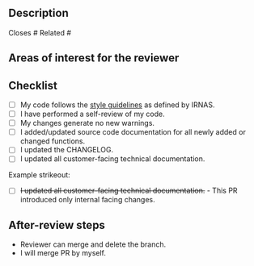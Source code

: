 ## Description

<!--- A summary of the changes that this PR introduces. Provide a relevant motivation and context about this PR or link an issue that provides it. -->

Closes #
Related #

## Areas of interest for the reviewer

<!--- Which parts of the code should the code reviewer check?  -->

## Checklist

<!--- Check items that you fulfilled, strikeout the ones that do not apply and write why  -->
- [ ] My code follows the [style guidelines] as defined by IRNAS.
- [ ] I have performed a self-review of my code.
- [ ] My changes generate no new warnings.
- [ ] I added/updated source code documentation for all newly added or changed functions.
- [ ] I updated the CHANGELOG.
- [ ] I updated all customer-facing technical documentation.

Example strikeout:
- [ ] ~~I updated all customer-facing technical documentation.~~ - This PR introduced only internal facing changes.

## After-review steps

<!--- Delete section or select one option -->
* Reviewer can merge and delete the branch.
* I will merge PR by myself.

[style guidelines]: https://github.com/IRNAS/irnas-guidelines-docs/blob/dev/docs/developer_guidelines.md
